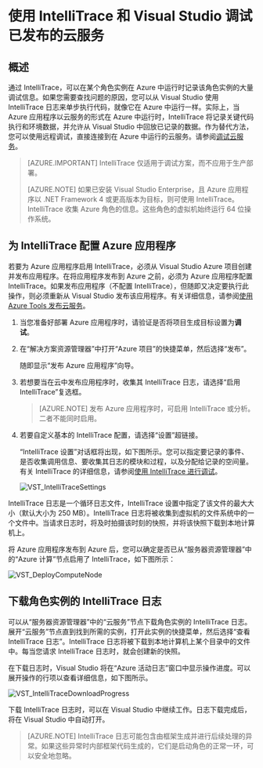 <properties
    pageTitle="使用 IntelliTrace 和 Visual Studio 调试已发布的云服务 | Azure"
    description="使用 IntelliTrace 和 Visual Studio 调试已发布的云服务"
    services="visual-studio-online"
    documentationcenter="n/a"
    author="TomArcher"
    manager="douge"
    editor="" />
<tags
    ms.assetid="5e6662fc-b917-43ea-bf2b-4f2fc3d213dc"
    ms.service="visual-studio-online"
    ms.devlang="multiple"
    ms.topic="article"
    ms.tgt_pltfrm="multiple"
    ms.workload="na"
    ms.date="11/11/2016"
    wacn.date="03/30/2017"
    ms.author="tarcher" />  


# 使用 IntelliTrace 和 Visual Studio 调试已发布的云服务
## 概述
通过 IntelliTrace，可以在某个角色实例在 Azure 中运行时记录该角色实例的大量调试信息。如果您需要查找问题的原因，您可以从 Visual Studio 使用 IntelliTrace 日志来单步执行代码，就像它在 Azure 中运行一样。实际上，当 Azure 应用程序以云服务的形式在 Azure 中运行时，IntelliTrace 将记录关键代码执行和环境数据，并允许从 Visual Studio 中回放已记录的数据。作为替代方法，您可以使用远程调试，直接连接到在 Azure 中运行的云服务。请参阅[调试云服务](/documentation/articles/vs-azure-tools-debugging-cloud-services-overview/)。

> [AZURE.IMPORTANT]
IntelliTrace 仅适用于调试方案，而不应用于生产部署。
> 
> [AZURE.NOTE]
如果已安装 Visual Studio Enterprise，且 Azure 应用程序以 .NET Framework 4 或更高版本为目标，则可使用 IntelliTrace。IntelliTrace 收集 Azure 角色的信息。这些角色的虚拟机始终运行 64 位操作系统。
> 
> 

## 为 IntelliTrace 配置 Azure 应用程序
若要为 Azure 应用程序启用 IntelliTrace，必须从 Visual Studio Azure 项目创建并发布应用程序。在将应用程序发布到 Azure 之前，必须为 Azure 应用程序配置 IntelliTrace。如果发布应用程序（不配置 IntelliTrace），但随即又决定要执行此操作，则必须重新从 Visual Studio 发布该应用程序。有关详细信息，请参阅[使用 Azure Tools 发布云服务](/documentation/articles/vs-azure-tools-publishing-a-cloud-service/)。

1. 当您准备好部署 Azure 应用程序时，请验证是否将项目生成目标设置为**调试**。
2. 在“解决方案资源管理器”中打开“Azure 项目”的快捷菜单，然后选择“发布”。
   
    随即显示“发布 Azure 应用程序”向导。
3. 若想要当在云中发布应用程序时，收集其 IntelliTrace 日志，请选择“启用 IntelliTrace”复选框。
   
   > [AZURE.NOTE]
   发布 Azure 应用程序时，可启用 IntelliTrace 或分析。二者不能同时启用。
   > 
   > 
4. 若要自定义基本的 IntelliTrace 配置，请选择“设置”超链接。
   
    “IntelliTrace 设置”对话框将出现，如下图所示。您可以指定要记录的事件、是否收集调用信息、要收集其日志的模块和过程，以及分配给记录的空间量。有关 IntelliTrace 的详细信息，请参阅[使用 IntelliTrace 进行调试](https://msdn.microsoft.com/zh-cn/library/dd264915.aspx)。
   
    ![VST\_IntelliTraceSettings](./media/vs-azure-tools-intellitrace-debug-published-cloud-services/IC519063.png)  


IntelliTrace 日志是一个循环日志文件，IntelliTrace 设置中指定了该文件的最大大小（默认大小为 250 MB）。IntelliTrace 日志将被收集到虚拟机的文件系统中的一个文件中。当请求日志时，将及时拍摄该时刻的快照，并将该快照下载到本地计算机上。

将 Azure 应用程序发布到 Azure 后，您可以确定是否已从“服务器资源管理器”中的“Azure 计算”节点启用了 IntelliTrace，如下图所示：

![VST\_DeployComputeNode](./media/vs-azure-tools-intellitrace-debug-published-cloud-services/IC744134.png)  


## 下载角色实例的 IntelliTrace 日志
可以从“服务器资源管理器”中的“云服务”节点下载角色实例的 IntelliTrace 日志。展开“云服务”节点直到找到所需的实例，打开此实例的快捷菜单，然后选择“查看 IntelliTrace 日志”。IntelliTrace 日志将被下载到本地计算机上某个目录中的文件中。每当您请求 IntelliTrace 日志时，就会创建新的快照。

在下载日志时，Visual Studio 将在“Azure 活动日志”窗口中显示操作进度。可以展开操作的行项以查看详细信息，如下图所示。

![VST\_IntelliTraceDownloadProgress](./media/vs-azure-tools-intellitrace-debug-published-cloud-services/IC745551.png)  


下载 IntelliTrace 日志时，可以在 Visual Studio 中继续工作。日志下载完成后，将在 Visual Studio 中自动打开。

> [AZURE.NOTE]
IntelliTrace 日志可能包含由框架生成并进行后续处理的异常。如果这些异常时内部框架代码生成的，它们是启动角色的正常一环，可以安全地忽略。
> 
> 


<!---HONumber=Mooncake_0320_2017-->
<!-- Update_Description: wording update -->